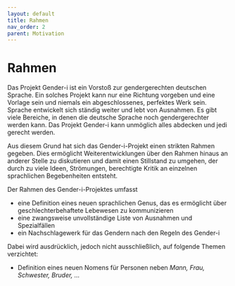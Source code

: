 ```yaml
---
layout: default
title: Rahmen
nav_order: 2
parent: Motivation
---
```

# Rahmen

Das Projekt Gender-i ist ein Vorstoß zur gendergerechten deutschen Sprache. Ein solches Projekt kann nur eine Richtung vorgeben und eine Vorlage sein und niemals ein abgeschlossenes, perfektes Werk sein. Sprache entwickelt sich ständig weiter und lebt von Ausnahmen. Es gibt viele Bereiche, in denen die deutsche Sprache noch gendergerechter werden kann. Das Projekt Gender-i kann unmöglich alles abdecken und jedi gerecht werden.

Aus diesem Grund hat sich das Gender-i-Projekt einen strikten Rahmen gegeben. Dies ermöglicht Weiterentwicklungen über den Rahmen hinaus an anderer Stelle zu diskutieren und damit einen Stillstand zu umgehen, der durch zu viele Ideen, Strömungen, berechtigte Kritik an einzelnen sprachlichen Begebenheiten entsteht.

Der Rahmen des Gender-i-Projektes umfasst
- eine Definition eines neuen sprachlichen Genus, das es ermöglicht über geschlechterbehaftete Lebewesen zu kommunizieren
- eine zwangsweise unvollständige Liste von Ausnahmen und Spezialfällen
- ein Nachschlagewerk für das Gendern nach den Regeln des Gender-i

Dabei wird ausdrücklich, jedoch nicht ausschließlich, auf folgende Themen verzichtet:
- Definition eines neuen Nomens für Personen neben *Mann, Frau, Schwester, Bruder, …*